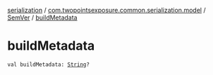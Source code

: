 [serialization](../../index.md) / [com.twopointsexposure.common.serialization.model](../index.md) / [SemVer](index.md) / [buildMetadata](./build-metadata.md)

# buildMetadata

`val buildMetadata: `[`String`](https://kotlinlang.org/api/latest/jvm/stdlib/kotlin/-string/index.html)`?`